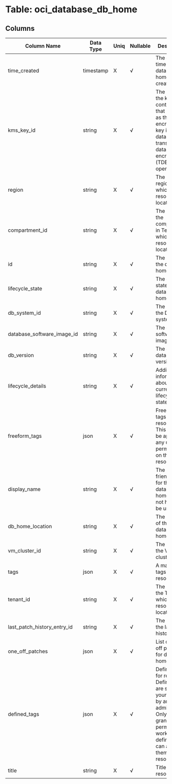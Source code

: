 # Table: oci_database_db_home

## Columns 

|  Column Name   |  Data Type  | Uniq | Nullable | Description | 
|  ----  | ----  | ----  | ----  | ---- | 
| time_created | timestamp | X | √ | The date and time the database home was created. | 
| kms_key_id | string | X | √ | The OCID of the key container that is used as the master encryption key in database transparent data encryption (TDE) operations. | 
| region | string | X | √ | The OCI region in which the resource is located. | 
| compartment_id | string | X | √ | The OCID of the compartment in Tenant in which the resource is located. | 
| id | string | X | √ | The OCID of the database home. | 
| lifecycle_state | string | X | √ | The current state of the database home. | 
| db_system_id | string | X | √ | The OCID of the DB system. | 
| database_software_image_id | string | X | √ | The database software image OCID. | 
| db_version | string | X | √ | The oracle database version. | 
| lifecycle_details | string | X | √ | Additional information about the current lifecycle state. | 
| freeform_tags | json | X | √ | Free-form tags for resource. This tags can be applied by any user with permissions on the resource. | 
| display_name | string | X | √ | The user-friendly name for the database home. It does not have to be unique. | 
| db_home_location | string | X | √ | The location of the oracle database home. | 
| vm_cluster_id | string | X | √ | The OCID of the VM cluster. | 
| tags | json | X | √ | A map of tags for the resource. | 
| tenant_id | string | X | √ | The OCID of the Tenant in which the resource is located. | 
| last_patch_history_entry_id | string | X | √ | The OCID of the last patch history. | 
| one_off_patches | json | X | √ | List of one-off patches for database homes. | 
| defined_tags | json | X | √ | Defined tags for resource. Defined tags are set up in your tenancy by an administrator. Only users granted permission to work with the defined tags can apply them to resources. | 
| title | string | X | √ | Title of the resource. | 


